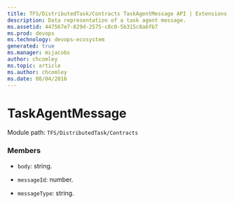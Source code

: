 ```yaml
---
title: TFS/DistributedTask/Contracts TaskAgentMessage API | Extensions for Azure DevOps Services
description: Data representation of a task agent message.
ms.assetid: 447567e7-829d-2575-c8c0-5b315c8a6fb7
ms.prod: devops
ms.technology: devops-ecosystem
generated: true
ms.manager: mijacobs
author: chcomley
ms.topic: article
ms.author: chcomley
ms.date: 08/04/2016
---
```


# TaskAgentMessage

Module path: `TFS/DistributedTask/Contracts`


### Members

* `body`: string. 

* `messageId`: number. 

* `messageType`: string. 

